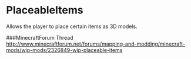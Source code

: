 # PlaceableItems
Allows the player to place certain items as 3D models.

###MinecraftForum Thread
http://www.minecraftforum.net/forums/mapping-and-modding/minecraft-mods/wip-mods/2326849-wip-placeable-items
